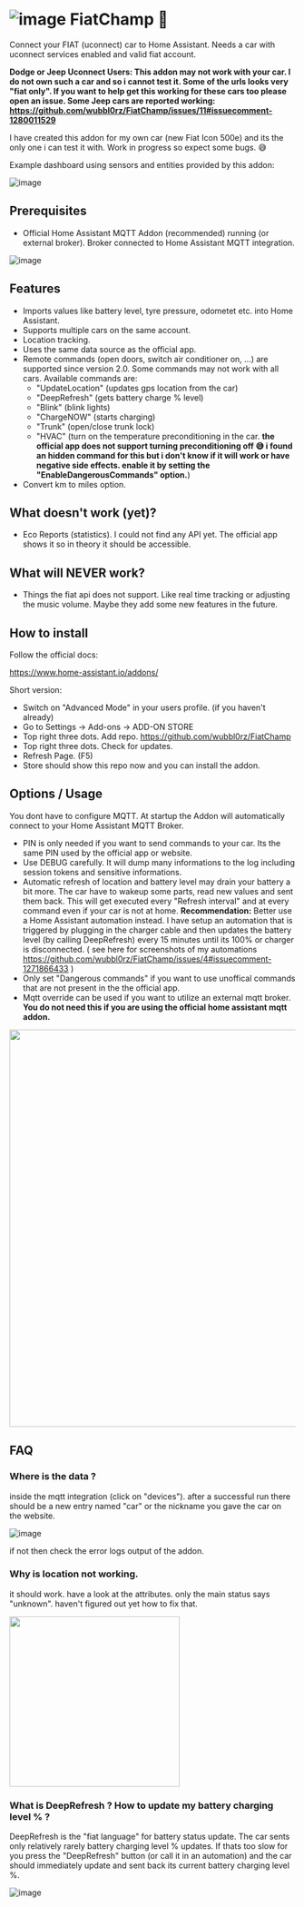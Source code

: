 # ![image](https://user-images.githubusercontent.com/30373916/190129327-ca33228f-9864-418a-a65c-8be4de9592bc.png)  FiatChamp 🚗 

Connect your FIAT (uconnect) car to Home Assistant. Needs a car with uconnect services enabled and valid fiat account.

__Dodge or Jeep Uconnect Users: This addon may not work with your car. I do not own such a car and so i cannot test it. Some of the urls looks very "fiat only". If you want to help get this working for these cars too please open an issue. Some Jeep cars are reported working: https://github.com/wubbl0rz/FiatChamp/issues/11#issuecomment-1280011529__

I have created this addon for my own car (new Fiat Icon 500e) and its the only one i can test it with. 
Work in progress so expect some bugs. 😅

Example dashboard using sensors and entities provided by this addon:

![image](https://user-images.githubusercontent.com/30373916/190108698-6df2a4de-776d-45e2-8f27-1c5521f79476.png)

## Prerequisites

- Official Home Assistant MQTT Addon (recommended) running (or external broker). Broker connected to Home Assistant MQTT integration.

![image](https://user-images.githubusercontent.com/30373916/196045271-44287d3f-93ba-49c0-a72f-0bc92042efbb.png)

## Features

- Imports values like battery level, tyre pressure, odometet etc. into Home Assistant.
- Supports multiple cars on the same account. 
- Location tracking.
- Uses the same data source as the official app.
- Remote commands (open doors, switch air conditioner on, ...) are supported since version 2.0. Some commands may not work with all cars. Available commands are:
  - "UpdateLocation" (updates gps location from the car) 
  - "DeepRefresh" (gets battery charge % level)
  - "Blink" (blink lights)
  - "ChargeNOW" (starts charging)
  - "Trunk" (open/close trunk lock)
  - "HVAC" (turn on the temperature preconditioning in the car. __the official app does not support turning preconditioning off 😅 i found an hidden command for this but i don't know if it will work or have negative side effects. enable it by setting the "EnableDangerousCommands" option.__)
- Convert km to miles option.

## What doesn't work (yet)?

- Eco Reports (statistics). I could not find any API yet. The official app shows it so in theory it should be accessible.

## What will NEVER work?

- Things the fiat api does not support. Like real time tracking or adjusting the music volume. Maybe they add some new features in the future. 

## How to install

Follow the official docs:

https://www.home-assistant.io/addons/ 

Short version:

- Switch on "Advanced Mode" in your users profile. (if you haven't already)
- Go to Settings -> Add-ons -> ADD-ON STORE
- Top right three dots. Add repo. https://github.com/wubbl0rz/FiatChamp 
- Top right three dots. Check for updates.
- Refresh Page. (F5)
- Store should show this repo now and you can install the addon.

## Options / Usage

You dont have to configure MQTT. At startup the Addon will automatically connect to your Home Assistant MQTT Broker.

- PIN is only needed if you want to send commands to your car. Its the same PIN used by the official app or website.
- Use DEBUG carefully. It will dump many informations to the log including session tokens and sensitive informations.
- Automatic refresh of location and battery level may drain your battery a bit more. The car have to wakeup some parts, read new values and sent them back. This will get executed every "Refresh interval" and at every command even if your car is not at home. __Recommendation:__  Better use a Home Assistant automation instead. I have setup an automation that is triggered by plugging in the charger cable and then updates the battery level (by calling DeepRefresh) every 15 minutes until its 100% or charger is disconnected. ( see here for screenshots of my automations https://github.com/wubbl0rz/FiatChamp/issues/4#issuecomment-1271866433 )
- Only set "Dangerous commands" if you want to use unoffical commands that are not present in the the official app.
- Mqtt override can be used if you want to utilize an external mqtt broker. __You do not need this if you are using the official home assistant mqtt addon.__

<img src="https://user-images.githubusercontent.com/30373916/196044104-a3f594d4-45d1-4436-af98-ca7dc88cec29.png" width="700px">

## FAQ

### Where is the data ?

inside the mqtt integration (click on "devices"). after a successful run there should be a new entry named "car" or the nickname you gave the car on the website.

![image](https://user-images.githubusercontent.com/30373916/196047443-add9ad0b-4f8f-429b-9a71-7ec0f5eae96e.png)

if not then check the error logs output of the addon.

### Why is location not working.

it should work. have a look at the attributes. only the main status says "unknown". haven't figured out yet how to fix that.

<img src="https://user-images.githubusercontent.com/30373916/196045834-0d57657a-3ef0-4361-9340-7946778158e7.png" width="300px">

### What is DeepRefresh ? How to update my battery charging level % ?

DeepRefresh is the "fiat language" for battery status update. The car sents only relatively rarely battery charging level % updates. If thats too slow for you press the "DeepRefresh" button (or call it in an automation) and the car should immediately update and sent back its current battery charging level %.

![image](https://user-images.githubusercontent.com/30373916/196050176-8e9405ee-0caf-4fcc-a22b-ee5acc74e86f.png)

